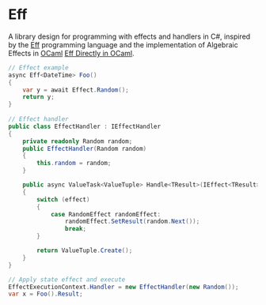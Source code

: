 # Eff
A library design for programming with effects and handlers in C#, inspired by the [Eff] programming language and the implementation of Algebraic Effects in [OCaml] [Eff Directly in OCaml].

``` csharp
// Effect example
async Eff<DateTime> Foo()
{
    var y = await Effect.Random();
    return y;
}
    
// Effect handler
public class EffectHandler : IEffectHandler
{
    private readonly Random random;
    public EffectHandler(Random random)
    {
        this.random = random;
    }

    public async ValueTask<ValueTuple> Handle<TResult>(IEffect<TResult> effect)
    {
        switch (effect)
        {
            case RandomEffect randomEffect:
                randomEffect.SetResult(random.Next());
                break;
        }

        return ValueTuple.Create();
    }
}

// Apply state effect and execute
EffectExecutionContext.Handler = new EffectHandler(new Random());
var x = Foo().Result;
```


[Eff]: http://math.andrej.com/wp-content/uploads/2012/03/eff.pdf
[OCaml]: http://www.lpw25.net/ocaml2015-abs2.pdf
[Eff Directly in OCaml]: http://kcsrk.info/papers/eff_ocaml_ml16.pdf
